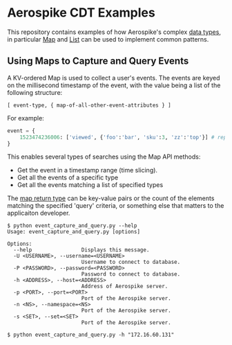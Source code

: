 # Aerospike CDT Examples

This repository contains examples of how Aerospike's complex [data types](https://www.aerospike.com/docs/guide/data-types.html),
in particular [Map](https://www.aerospike.com/docs/guide/cdt-map.html)
and [List](https://www.aerospike.com/docs/guide/cdt-list.html) can be used to
implement common patterns.

## Using Maps to Capture and Query Events

A KV-ordered Map is used to collect a user's events. The events are keyed on
the millisecond timestamp of the event, with the value being a list of the
following structure:
```
[ event-type, { map-of-all-other-event-attributes } ]
```
For example:
```python
event = {
    1523474236006: ['viewed', {'foo':'bar', 'sku':3, 'zz':'top'}] # represents a single event
}
```

This enables several types of searches using the Map API methods:
 * Get the event in a timestamp range (time slicing).
 * Get all the events of a specific type
 * Get all the events matching a list of specified types

The [map return type](https://www.aerospike.com/apidocs/python/aerospike.html#map-return-types)
can be key-value pairs or the count of the elements matching the specified
'query' criteria, or something else that matters to the applicaiton developer.
```
$ python event_capture_and_query.py --help
Usage: event_capture_and_query.py [options]

Options:
  --help                Displays this message.
  -U <USERNAME>, --username=<USERNAME>
                        Username to connect to database.
  -P <PASSWORD>, --password=<PASSWORD>
                        Password to connect to database.
  -h <ADDRESS>, --host=<ADDRESS>
                        Address of Aerospike server.
  -p <PORT>, --port=<PORT>
                        Port of the Aerospike server.
  -n <NS>, --namespace=<NS>
                        Port of the Aerospike server.
  -s <SET>, --set=<SET>
                        Port of the Aerospike server.

$ python event_capture_and_query.py -h "172.16.60.131"
```

